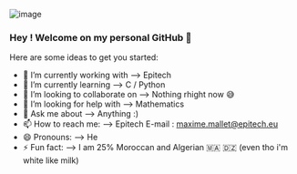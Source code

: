 ![image](https://user-images.githubusercontent.com/91740535/149844050-d2029860-e118-454a-9dda-7da592e341ae.png)


### Hey ! Welcome on my personal GitHub 👋


Here are some ideas to get you started:

- 🏫 I’m currently working with --> Epitech
- 🌱 I’m currently learning --> C / Python
- 👯 I’m looking to collaborate on --> Nothing rhight now 😅
- 🤔 I’m looking for help with --> Mathematics
- 💬 Ask me about --> Anything :)
- 📫 How to reach me: --> Epitech E-mail : maxime.mallet@epitech.eu
- 😄 Pronouns: --> He
- ⚡ Fun fact: --> I am 25% Moroccan and Algerian 🇲🇦 🇩🇿 (even tho i'm white like milk)
